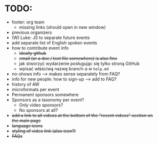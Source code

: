 # TODO:
  * footer: org team
    * missing links (should open in new window)
  * previous organizers
  * (W) Luke: JS to separate future events
  * add separate list of English spoken events
  * how to contribute event info
    * ~~ideally github~~
    * ~~email (or a doc / text file somewhere) is also fine~~
    * jak stworzyć wydarzenie posługując się tylko stroną GitHub
    * wpisać właściwą nazwę branch-a w `help.md`
  * no-shows info --> makes sense separately from FAQ?
  * info for new people: how to sign-up --> add to FAQ?
  * history of AW
  * microformats per event
  * Permanent sponsors somewhere
  * Sponsors as a taxonomy per event?
    * Only video sponsors?
    * No sponsors at all?  
  * ~~add a link to all videos at the bottom of the "recent videos" section on the main page~~
  * ~~language icons~~
  * ~~styling of video link (also icon?)~~
  * ~~FAQs~~
